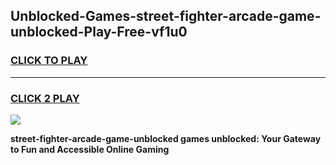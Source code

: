 
## Unblocked-Games-street-fighter-arcade-game-unblocked-Play-Free-vf1u0
<h3>
<a href="https://premium76.site?title=street-fighter-arcade-game-unblocked&ref=20A">CLICK TO PLAY</a></h3>
<hr>

<h3>
<a href="https://premium76.site?title=street-fighter-arcade-game-unblocked&ref=20A">CLICK 2 PLAY</a>
  
</h3>

<a href="https://premium76.site?title=street-fighter-arcade-game-unblocked&ref=20A"><img src="https://clearcache.store/games.png"></a>


**street-fighter-arcade-game-unblocked games unblocked: Your Gateway to Fun and Accessible Online Gaming**
